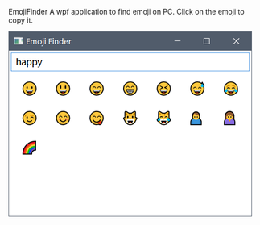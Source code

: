 EmojiFinder
A wpf application to find emoji on PC.
Click on the emoji to copy it.

![screenshot](./Snipaste_2021-02-07_15-09-46.png)